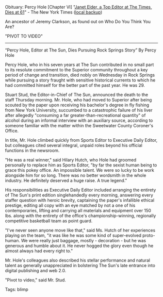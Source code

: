 Obituary: Percy Hole [Chapter VI]
"[Janet Elder, a Top Editor at The Times, Dies at 61](https://www.nytimes.com/2017/12/21/obituaries/janet-elder-a-top-editor-at-the-times-is-dead-at-61.html)" - The New York Times ([local backup](file:///C:/Users/David%20Blue/Documents/Pith/janetelderobituary-thenewyorktimes.pdf))

An ancestor of Jeremy Clarkson, as found out on Who Do You Think You Are?

"PIVOT TO VIDEO"

* * *

“Percy Hole, Editor at The Sun, Dies Pursuing Rock Springs Story”
By Percy Hole

Percy Hole, who in his seven years at The Sun contributed in no small part to its resolute commitment to the Superior community throughout a key period of change and transition, died nobly on Wednesday in Rock Springs while pursuing a story fraught with sensitive historical currents to which he had committed himself for the better part of the past year. He was 29.

Stuart Stud, the Editor-in-Chief of The Sun, announced the death to the staff Thursday morning. Mr. Hole, who had moved to Superior after being scouted by the paper upon receiving his bachelor's degree in fly fishing from New York University, succumbed to a catastrophic failure of his liver after allegedly "consuming a far greater-than-recreational quantity" of alcohol during an informal interview with an auxiliary source, according to someone familiar with the matter within the Sweetwater County Coroner's Office.

In title, Mr. Hole climbed quickly from Sports Editor to Executive Daily Editor, but colleagues cited several integral, unpaid roles beyond his official functions in the newsroom.

"He was a real winner," said Hilary Hutch, who Hole had groomed personally to replace him as Sports Editor, "by far the sexist human being to grace this pokey office. An impossible talent. We were so lucky to be work alongside him for so long. There was no better wordsmith in the whole industry. He definitely deserved a huge raise. A true legend."

His responsibilities as Executive Daily Editor included arranging the entirety of The Sun's print edition singlehandedly every morning, answering every staffer question with heroic brevity, captaining the paper's infallible ethical prestige, editing all copy with an eye matched by not a one of his contemporaries, lifting and carrying all materials and equipment over 150 lbs. along with the entirety of the office's championship-winning, regionally competitive basketball team as point guard.

"I've never seen anyone move like that," said Ms. Hutch of her experiences playing on the team, "it was like he was some kind of super-evolved proto-human. We were really just baggage, mostly - decoration - but he was generous and humble about it. He never hogged the glory even though he almost always had every right to."

Mr. Hole's colleagues also described his stellar performance and natural talent as generally unappreciated in bolstering The Sun's late entrance into digital publishing and web 2.0.

"Pivot to video," said Mr. Stud.

Tags:
  blimp